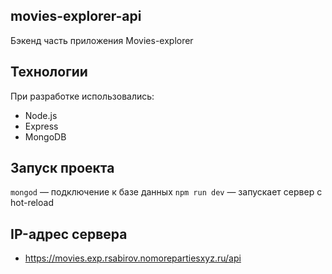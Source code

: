 ## movies-explorer-api
Бэкенд часть приложения Movies-explorer

## Технологии

При разработке использовались:
- Node.js
- Express
- MongoDB

## Запуск проекта

`mongod` — подключение к базе данных
`npm run dev` — запускает сервер с hot-reload

## IP-адрес сервера

- https://movies.exp.rsabirov.nomorepartiesxyz.ru/api
